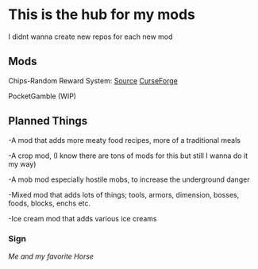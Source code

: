 # This is the hub for my mods


I didnt wanna create new repos for each new mod

## Mods

Chips-Random Reward System: [Source](https://github.com/TheFastTheHackerTheTilted/mods/tree/main/chips) [CurseForge](https://www.curseforge.com/minecraft/mc-mods/chips-reward-system)

PocketGamble (WIP)

## Planned Things
-A mod that adds more meaty food recipes, more of a traditional meals

-A crop mod, (I know there are tons of mods for this but still I wanna do it my way)

-A mob mod especially hostile mobs, to increase the underground danger 

-Mixed mod that adds lots of things; tools, armors, dimension, bosses, foods, blocks, enchs etc.

-Ice cream mod that adds various ice creams

### Sign
_Me and my favorite Horse_
